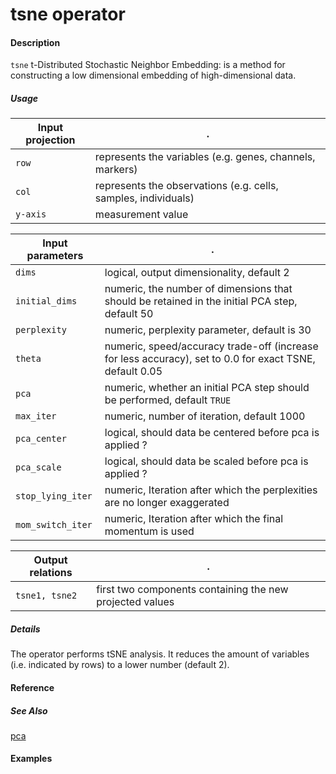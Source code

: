 # tsne operator

#### Description
`tsne` t-Distributed Stochastic Neighbor Embedding: is a method for constructing a low dimensional embedding of high-dimensional data.

##### Usage
Input projection|.
---|---
`row`   | represents the variables (e.g. genes, channels, markers)
`col`   | represents the observations (e.g. cells, samples, individuals) 
`y-axis`| measurement value


Input parameters|.
---|---
`dims`   | logical, output dimensionality, default 2
`initial_dims`   | numeric, the number of dimensions that should be retained in the initial PCA step, default 50
`perplexity`| numeric, perplexity parameter, default is 30
`theta`| numeric, speed/accuracy trade-off (increase for less accuracy), set to 0.0 for exact TSNE, default 0.05
`pca`| numeric, whether an initial PCA step should be performed, default `TRUE`
`max_iter`| numeric, number of iteration, default 1000
`pca_center`| logical, should data be centered before pca is applied ?
`pca_scale`| logical, should data be scaled before pca is applied ?
`stop_lying_iter`| numeric, Iteration after which the perplexities are no longer exaggerated
`mom_switch_iter`| numeric, Iteration after which the final momentum is used


Output relations|.
---|---
`tsne1, tsne2`| first two components containing the new projected values


##### Details
The operator performs tSNE analysis. It reduces the amount of variables (i.e. indicated by rows) to a lower number (default 2).


#### Reference

##### See Also
[pca](https://github.com/tercen/pca_operator)

#### Examples
